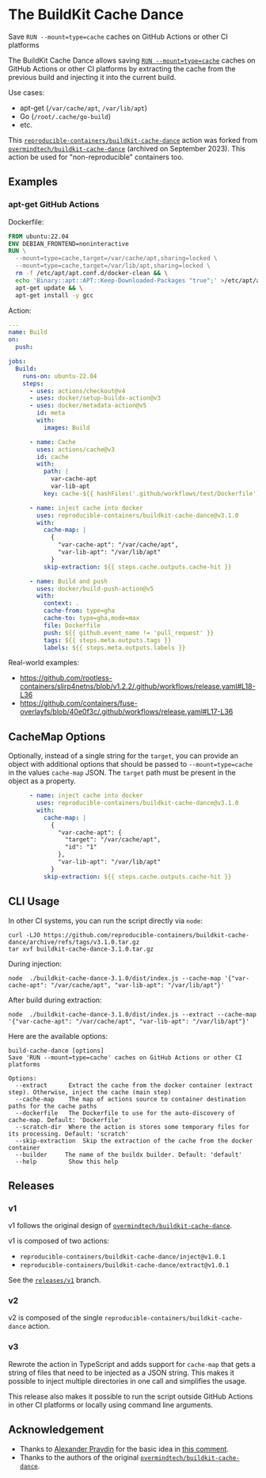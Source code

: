 # The BuildKit Cache Dance
Save `RUN --mount=type=cache` caches on GitHub Actions or other CI platforms

The BuildKit Cache Dance allows saving [`RUN --mount=type=cache`](https://docs.docker.com/build/guide/mounts/#add-a-cache-mount)
caches on GitHub Actions or other CI platforms by extracting the cache from the previous build and injecting it into the current build.

Use cases:
- apt-get (`/var/cache/apt`, `/var/lib/apt`)
- Go (`/root/.cache/go-build`)
- etc.

This [`reproducible-containers/buildkit-cache-dance`](https://github.com/reproducible-containers/buildkit-cache-dance) action was forked from
[`overmindtech/buildkit-cache-dance`](https://github.com/overmindtech/buildkit-cache-dance/tree/306d31a77191f643c0c4a95083f36c6ddccb4a16)
(archived on September 2023).
This action be used for "non-reproducible" containers too.

## Examples

### apt-get GitHub Actions

Dockerfile:
```dockerfile
FROM ubuntu:22.04
ENV DEBIAN_FRONTEND=noninteractive
RUN \
  --mount=type=cache,target=/var/cache/apt,sharing=locked \
  --mount=type=cache,target=/var/lib/apt,sharing=locked \
  rm -f /etc/apt/apt.conf.d/docker-clean && \
  echo 'Binary::apt::APT::Keep-Downloaded-Packages "true";' >/etc/apt/apt.conf.d/keep-cache && \
  apt-get update && \
  apt-get install -y gcc
```

Action:
```yaml
---
name: Build
on:
  push:

jobs:
  Build:
    runs-on: ubuntu-22.04
    steps:
      - uses: actions/checkout@v4
      - uses: docker/setup-buildx-action@v3
      - uses: docker/metadata-action@v5
        id: meta
        with:
          images: Build

      - name: Cache
        uses: actions/cache@v3
        id: cache
        with:
          path: |
            var-cache-apt
            var-lib-apt
          key: cache-${{ hashFiles('.github/workflows/test/Dockerfile') }}

      - name: inject cache into docker
        uses: reproducible-containers/buildkit-cache-dance@v3.1.0
        with:
          cache-map: |
            {
              "var-cache-apt": "/var/cache/apt",
              "var-lib-apt": "/var/lib/apt"
            }
          skip-extraction: ${{ steps.cache.outputs.cache-hit }}

      - name: Build and push
        uses: docker/build-push-action@v5
        with:
          context: .
          cache-from: type=gha
          cache-to: type=gha,mode=max
          file: Dockerfile
          push: ${{ github.event_name != 'pull_request' }}
          tags: ${{ steps.meta.outputs.tags }}
          labels: ${{ steps.meta.outputs.labels }}

```

Real-world examples:
- <https://github.com/rootless-containers/slirp4netns/blob/v1.2.2/.github/workflows/release.yaml#L18-L36>
- <https://github.com/containers/fuse-overlayfs/blob/40e0f3c/.github/workflows/release.yaml#L17-L36>

## CacheMap Options

Optionally, instead of a single string for the `target`, you can provide an object with additional options that should be passed to `--mount=type=cache` in the values `cache-map` JSON. The `target` path must be present in the object as a property.

```yaml
      - name: inject cache into docker
        uses: reproducible-containers/buildkit-cache-dance@v3.1.0
        with:
          cache-map: |
            {
              "var-cache-apt": {
                "target": "/var/cache/apt",
                "id": "1"
              },
              "var-lib-apt": "/var/lib/apt"
            }
          skip-extraction: ${{ steps.cache.outputs.cache-hit }}
```

## CLI Usage

In other CI systems, you can run the script directly via `node`:

```shell
curl -LJO https://github.com/reproducible-containers/buildkit-cache-dance/archive/refs/tags/v3.1.0.tar.gz
tar xvf buildkit-cache-dance-3.1.0.tar.gz
```
During injection:

```shell
node  ./buildkit-cache-dance-3.1.0/dist/index.js --cache-map '{"var-cache-apt": "/var/cache/apt", "var-lib-apt": "/var/lib/apt"}'
```

After build during extraction:

```shell
node  ./buildkit-cache-dance-3.1.0/dist/index.js --extract --cache-map '{"var-cache-apt": "/var/cache/apt", "var-lib-apt": "/var/lib/apt"}'
```

Here are the available options:

```
build-cache-dance [options]
Save 'RUN --mount=type=cache' caches on GitHub Actions or other CI platforms

Options:
  --extract      Extract the cache from the docker container (extract step). Otherwise, inject the cache (main step)
  --cache-map    The map of actions source to container destination paths for the cache paths
  --dockerfile   The Dockerfile to use for the auto-discovery of cache-map. Default: 'Dockerfile'
  --scratch-dir  Where the action is stores some temporary files for its processing. Default: 'scratch'
  --skip-extraction  Skip the extraction of the cache from the docker container
  --builder     The name of the buildx builder. Default: 'default'
  --help         Show this help
```

## Releases
### v1
v1 follows the original design of [`overmindtech/buildkit-cache-dance`](https://github.com/overmindtech/buildkit-cache-dance/tree/306d31a77191f643c0c4a95083f36c6ddccb4a16).

v1 is composed of two actions:
- `reproducible-containers/buildkit-cache-dance/inject@v1.0.1`
- `reproducible-containers/buildkit-cache-dance/extract@v1.0.1`

See the [`releases/v1`](https://github.com/reproducible-containers/buildkit-cache-dance/tree/releases/v1) branch.

### v2
v2 is composed of the single `reproducible-containers/buildkit-cache-dance` action.

### v3

Rewrote the action in TypeScript and adds support for `cache-map` that gets a string of files that need to be injected as a JSON string. This makes it possible to inject multiple directories in one call and simplifies the usage.

This release also makes it possible to run the script outside GitHub Actions in other CI platforms or locally using command line arguments.

## Acknowledgement
- Thanks to [Alexander Pravdin](https://github.com/speller) for the basic idea in [this comment](https://github.com/moby/buildkit/issues/1512).
- Thanks to the authors of the original [`overmindtech/buildkit-cache-dance`](https://github.com/overmindtech/buildkit-cache-dance).

